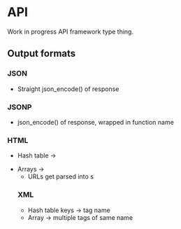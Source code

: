 # API

Work in progress API framework type thing.

## Output formats

### JSON
* Straight json\_encode() of response

### JSONP
* json\_encode() of response, wrapped in function name

### HTML
* Hash table -> <dl>
* Arrays -> <ul>
* URLs get parsed into <a>s

### XML
* Hash table keys -> tag name
* Array -> multiple tags of same name

